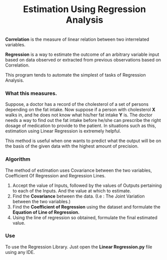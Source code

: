 # <div align='center'>Estimation Using Regression Analysis</div>
<br>
<b>Correlation</b> is the measure of linear relation between two interrelated variables.

<b>Regression</b> is a way to estimate the outcome of an arbitrary variable input based on data observed or extracted from previous observations based on Correlation.

This program tends to automate the simplest of tasks of Regression Analysis.

### What this measures.

Suppose, a doctor has a record of the cholesterol of a set of persons depending on the fat intake. Now suppose if a person with cholesterol <b>X</b> walks in, and he does not know what his/her fat intake <b>Y</b> is. The doctor needs a way to find out the fat intake before he/she can prescribe the right dosage of medication to provide to the patient. In situations such as this, estimation using Linear Regression is extremely helpful.

This method is useful when one wants to predict what the output will be on the basis of the given data with the highest amount of precision.

### Algorithm

The method of estimation uses Covariance between the two variables, Coefficient Of Regression and Regression Lines.

<ol>
    <li>Accept the value of Inputs, followed by the values of Outputs pertaining to each of the Inputs. And the value at which to estimate.</li>
    <li>Find the <b>Covariance</b> between the data. (I.e : The Joint Variation between the two variables.)</li>
    <li>Find the <b>Coefficient of Regression</b> using the dataset and formulate the <b>Equation of Line of Regression.</b></li>
    <li>Using the line of regression so obtained, formulate the final estimated value.</li>
</ol>

### Use

To use the Regression Library. Just open the <b>Linear Regression.py</b> file using any IDE.
